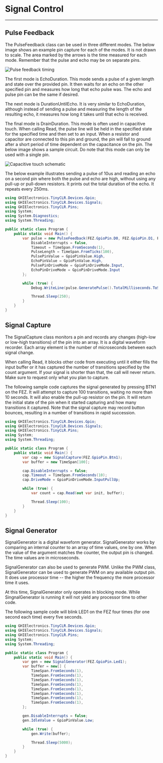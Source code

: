 # Signal Control
---
## Pulse Feedback

The PulseFeedback class can be used in three different modes. The below image shows an example pin capture for each of the modes. It is not drawn to scale. The area marked by the arrows is the time measured for each mode. Remember that the pulse and echo may be on separate pins.

![Pulse feedback timing](/images/pulse-feedback.jpg)

The first mode is EchoDuration. This mode sends a pulse of a given length and state over the provided pin. It then waits for an echo on the other specified pin and measures how long that echo pulse was. The echo and pulse pin can be the same if desired. 

The next mode is DurationUntilEcho. It is very similar to EchoDuration, although instead of sending a pulse and measuring the length of the resulting echo, it measures how long it takes until that echo is received.

The final mode is DrainDuration. This mode is often used in capacitive touch. When calling Read, the pulse line will be held in the specified state for the specified time and then set to an input. When a resistor and capacitor are connected to this pin and ground, the pin will fall to ground after a short period of time dependent on the capacitance on the pin. The below image shows a sample circuit. Do note that this mode can only be used with a single pin.

![Capacitive touch schematic](/images/capacitive-touch-schematic.jpg)

The below example illustrates sending a pulse of 10us and reading an echo on a second pin where both the pulse and echo are high, without using any pull-up or pull-down resistors. It prints out the total duration of the echo. It repeats every 250ms.

```csharp
using GHIElectronics.TinyCLR.Devices.Gpio;
using GHIElectronics.TinyCLR.Devices.Signals;
using GHIElectronics.TinyCLR.Pins;
using System;
using System.Diagnostics;
using System.Threading;

public static class Program {
    public static void Main() {
        var pulse = new PulseFeedback(FEZ.GpioPin.D0, FEZ.GpioPin.D1, PulseFeedbackMode.EchoDuration) {
            DisableInterrupts = false,
            Timeout = TimeSpan.FromSeconds(1),
            PulseLength = TimeSpan.FromTicks(100),
            PulsePinValue = GpioPinValue.High,
            EchoPinValue = GpioPinValue.High,
            PulsePinDriveMode = GpioPinDriveMode.Input,
            EchoPinDriveMode = GpioPinDriveMode.Input
        };

        while (true) {
            Debug.WriteLine(pulse.GeneratePulse().TotalMilliseconds.ToString("N0"));

            Thread.Sleep(250);
        }
    }
}

```

## Signal Capture

The SignalCapture class monitors a pin and records any changes (high-low or low-high transitions) of the pin into an array. It is a digital waveform recorder. Each array element is the number of microseconds between each signal change.

When calling Read, it blocks other code from executing until it either fills the input buffer or it has captured the number of transitions specified by the count argument. If your signal is shorter than that, the call will never return. Make sure to request only what you plan to capture.

The following sample code captures the signal generated by pressing BTN1 on the FEZ. It will attempt to capture 100 transitions, waiting no more than 10 seconds. It will also enable the pull-up resistor on the pin. It will return the initial state of the pin when it started capturing and how many transitions it captured. Note that the signal capture may record button bounces, resulting in a number of transitions in rapid succession.

```csharp
using GHIElectronics.TinyCLR.Devices.Gpio;
using GHIElectronics.TinyCLR.Devices.Signals;
using GHIElectronics.TinyCLR.Pins;
using System;
using System.Threading;

public static class Program {
    public static void Main() {
        var cap = new SignalCapture(FEZ.GpioPin.Btn1);
        var buffer = new TimeSpan[100];

        cap.DisableInterrupts = false;
        cap.Timeout = TimeSpan.FromSeconds(10);
        cap.DriveMode = GpioPinDriveMode.InputPullUp;

        while (true) {
            var count = cap.Read(out var init, buffer);

            Thread.Sleep(100);
        }
    }
}

```

## Signal Generator

SignalGenerator is a digital waveform generator. SignalGenerator works by comparing an internal counter to an array of time values, one by one. When the value of the argument matches the counter, the output pin is changed. The time values are in microseconds.

SignalGenerator can also be used to generate PWM. Unlike the PWM class, SignalGenerator can be used to generate PWM on any available output pin. It does use processor time -- the higher the frequency the more processor time it uses.

At this time, SignalGenerator only operates in blocking mode. While SingnalGenerator is running it will not yield any processor time to other code.

The following sample code will blink LED1 on the FEZ four times (for one second each time) every five seconds.

```csharp
using GHIElectronics.TinyCLR.Devices.Gpio;
using GHIElectronics.TinyCLR.Devices.Signals;
using GHIElectronics.TinyCLR.Pins;
using System;
using System.Threading;

public static class Program {
    public static void Main() {
        var gen = new SignalGenerator(FEZ.GpioPin.Led1);
        var buffer = new[] {
            TimeSpan.FromSeconds(1),
            TimeSpan.FromSeconds(1),
            TimeSpan.FromSeconds(1),
            TimeSpan.FromSeconds(1),
            TimeSpan.FromSeconds(1),
            TimeSpan.FromSeconds(1),
            TimeSpan.FromSeconds(1),
            TimeSpan.FromSeconds(1),
        };

        gen.DisableInterrupts = false;
        gen.IdleValue = GpioPinValue.Low;

        while (true) {
            gen.Write(buffer);

            Thread.Sleep(5000);
        }
    }
}
```
